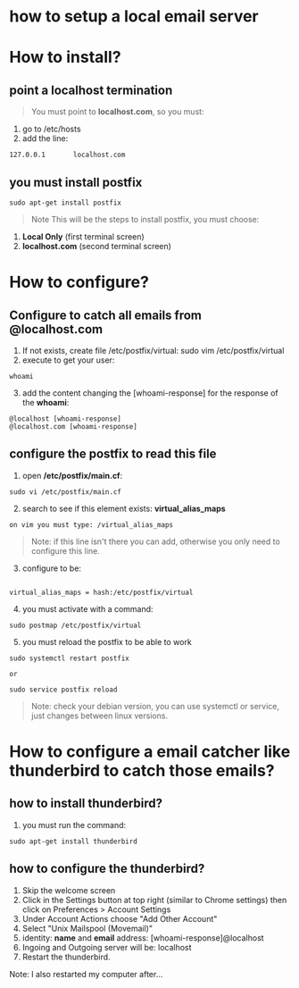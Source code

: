 # how to setup a local email server

# How to install?

## point a localhost termination
> You must point to **localhost.com**, so you must:

1. go to /etc/hosts
2. add the line:
```
127.0.0.1       localhost.com

```

## you must install postfix
```
sudo apt-get install postfix
```
> Note This will be the steps to install postfix, you must choose:

1. **Local Only**     (first terminal screen)
2. **localhost.com**  (second terminal screen)

# How to configure?

## Configure to catch all emails from @localhost.com
1. If not exists, create file /etc/postfix/virtual: sudo vim /etc/postfix/virtual
2. execute to get your user: 
```
whoami
```
3. add the content changing the [whoami-response] for the response of the **whoami**:
```
@localhost [whoami-response]
@localhost.com [whoami-response]
```

## configure the postfix to read this file
1. open **/etc/postfix/main.cf**:
```
sudo vi /etc/postfix/main.cf
```
2. search to see if this element exists: **virtual_alias_maps**
```
on vim you must type: /virtual_alias_maps
```
> Note: if this line isn't there you can add, otherwise you only need to configure this line.
3. configure to be:
```

virtual_alias_maps = hash:/etc/postfix/virtual
``` 
4. you must activate with a command:
```
sudo postmap /etc/postfix/virtual
```
5. you must reload the postfix to be able to work
```
sudo systemctl restart postfix

or

sudo service postfix reload

```
> Note: check your debian version, you can use systemctl or service, just changes between linux versions.

# How to configure a email catcher like thunderbird to catch those emails?

## how to install thunderbird?

1. you must run the command: 
```
sudo apt-get install thunderbird
```

## how to configure the thunderbird?

1. Skip the welcome screen
2. Click in the Settings button at top right (similar to Chrome settings) then click on Preferences > Account Settings
3. Under Account Actions choose "Add Other Account"
4. Select "Unix Mailspool (Movemail)"
5. identity: **name** and **email** address: [whoami-response]@localhost
6. Ingoing and Outgoing server will be: localhost
7. Restart the thunderbird.

Note: I also restarted my computer after...
